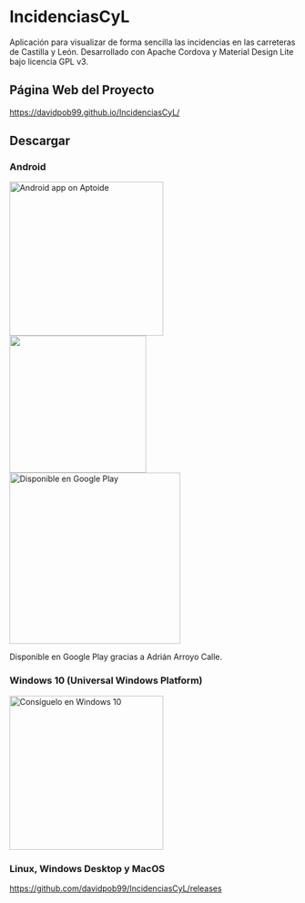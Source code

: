 # IncidenciasCyL
Aplicación para visualizar de forma sencilla las incidencias en las carreteras de Castilla y León. Desarrollado con Apache Cordova y Material Design Lite bajo licencia GPL v3.
## Página Web del Proyecto
https://davidpob99.github.io/IncidenciasCyL/
## Descargar
### Android
<a href="http://davidpob99.store.aptoide.com/app/market/es.davidpob99.incidenciascyl/10000/22220943/IncidenciasCyL"><img width="270px" alt="Android app on Aptoide" src="http://cdn6.aptoide.com/includes/themes/2014/images/aptoideseal.png"></a>
<a href="http://amzn.eu/1qWtpvx "><img width="240px" src="https://images-na.ssl-images-amazon.com/images/G/01/AmazonMobileApps/amazon-apps-store-es-black.png"></a><br><a href='https://play.google.com/store/apps/details?id=es.davidpob99.incidenciascyl&utm_source=global_co&utm_medium=prtnr&utm_content=Mar2515&utm_campaign=PartBadge&pcampaignid=MKT-Other-global-all-co-prtnr-py-PartBadge-Mar2515-1'><img alt='Disponible en Google Play' src='https://play.google.com/intl/en_us/badges/images/generic/es_badge_web_generic.png' width="300px"/></a>

Disponible en Google Play gracias a Adrián Arroyo Calle.

### Windows 10 (Universal Windows Platform)
<a href="https://www.microsoft.com/store/apps/9nblggh40gfz?ocid=badge"><img src="https://assets.windowsphone.com/781d478b-505e-4f0a-ba1a-b0d64f18bf8f/Spanish_Get_it_Win_10_InvariantCulture_Default.png" alt="Consíguelo en Windows 10" width="270px"/></a>

### Linux, Windows Desktop y MacOS
https://github.com/davidpob99/IncidenciasCyL/releases
